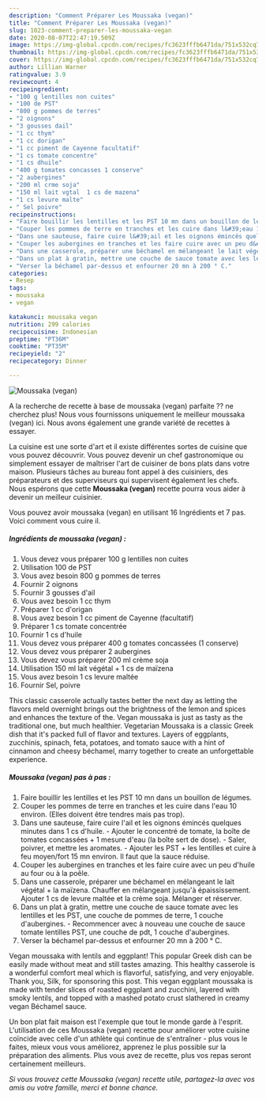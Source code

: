 ```yaml
---
description: "Comment Préparer Les Moussaka (vegan)"
title: "Comment Préparer Les Moussaka (vegan)"
slug: 1023-comment-preparer-les-moussaka-vegan
date: 2020-08-07T22:47:19.509Z
image: https://img-global.cpcdn.com/recipes/fc3623fffb6471da/751x532cq70/moussaka-vegan-photo-principale-de-la-recette.jpg
thumbnail: https://img-global.cpcdn.com/recipes/fc3623fffb6471da/751x532cq70/moussaka-vegan-photo-principale-de-la-recette.jpg
cover: https://img-global.cpcdn.com/recipes/fc3623fffb6471da/751x532cq70/moussaka-vegan-photo-principale-de-la-recette.jpg
author: Lillian Warner
ratingvalue: 3.9
reviewcount: 4
recipeingredient:
- "100 g lentilles non cuites"
- "100 de PST"
- "800 g pommes de terres"
- "2 oignons"
- "3 gousses dail"
- "1 cc thym"
- "1 cc dorigan"
- "1 cc piment de Cayenne facultatif"
- "1 cs tomate concentre"
- "1 cs dhuile"
- "400 g tomates concasses 1 conserve"
- "2 aubergines"
- "200 ml crme soja"
- "150 ml lait vgtal  1 cs de mazena"
- "1 cs levure malte"
- " Sel poivre"
recipeinstructions:
- "Faire bouillir les lentilles et les PST 10 mn dans un bouillon de légumes."
- "Couper les pommes de terre en tranches et les cuire dans l&#39;eau 10 environ. (Elles doivent être tendres mais pas trop)."
- "Dans une sauteuse, faire cuire l&#39;ail et les oignons émincés quelques minutes dans 1 cs d&#39;huile. Ajouter le concentré de tomate, la boîte de tomates concassées + 1 mesure d&#39;eau (la boîte sert de dose). Saler, poivrer, et mettre les aromates. Ajouter les PST + les lentilles et cuire à feu moyen/fort 15 mn environ. Il faut que la sauce réduise."
- "Couper les aubergines en tranches et les faire cuire avec un peu d&#39;huile au four ou à la poêle."
- "Dans une casserole, préparer une béchamel en mélangeant le lait végétal + la maïzena. Chauffer en mélangeant jusqu&#39;à épaississement. Ajouter 1 cs de levure maltée et la crème soja. Mélanger et réserver."
- "Dans un plat à gratin, mettre une couche de sauce tomate avec les lentilles et les PST, une couche de pommes de terre, 1 couche d&#39;aubergines. Recommencer avec à nouveau une couche de sauce tomate lentilles PST, une couche de pdt, 1 couche d&#39;aubergines."
- "Verser la béchamel par-dessus et enfourner 20 mn à 200 ° C."
categories:
- Resep
tags:
- moussaka
- vegan

katakunci: moussaka vegan 
nutrition: 299 calories
recipecuisine: Indonesian
preptime: "PT36M"
cooktime: "PT35M"
recipeyield: "2"
recipecategory: Dinner

---
```



![Moussaka (vegan)](https://img-global.cpcdn.com/recipes/fc3623fffb6471da/751x532cq70/moussaka-vegan-photo-principale-de-la-recette.jpg)

A la recherche de recette à base de moussaka (vegan) parfaite ?? ne cherchez plus! Nous vous fournissons uniquement le meilleur moussaka (vegan) ici. Nous avons également une grande variété de recettes à essayer.

La cuisine est une sorte d'art et il existe différentes sortes de cuisine que vous pouvez découvrir. Vous pouvez devenir un chef gastronomique ou simplement essayer de maîtriser l'art de cuisiner de bons plats dans votre maison. Plusieurs tâches au bureau font appel à des cuisiniers, des préparateurs et des superviseurs qui supervisent également les chefs. Nous espérons que cette <strong> Moussaka (vegan) </strong> recette pourra vous aider à devenir un meilleur cuisinier.

<!--inarticleads1-->

Vous pouvez avoir moussaka (vegan) en utilisant 16 Ingrédients et 7 pas. Voici comment vous cuire il.

##### Ingrédients de moussaka (vegan) :

1. Vous devez vous préparer 100 g lentilles non cuites
1. Utilisation 100 de PST
1. Vous avez besoin 800 g pommes de terres
1. Fournir 2 oignons
1. Fournir 3 gousses d&#39;ail
1. Vous avez besoin 1 cc thym
1. Préparer 1 cc d&#39;origan
1. Vous avez besoin 1 cc piment de Cayenne (facultatif)
1. Préparer 1 cs tomate concentrée
1. Fournir 1 cs d&#39;huile
1. Vous devez vous préparer 400 g tomates concassées (1 conserve)
1. Vous devez vous préparer 2 aubergines
1. Vous devez vous préparer 200 ml crème soja
1. Utilisation 150 ml lait végétal + 1 cs de maïzena
1. Vous avez besoin 1 cs levure maltée
1. Fournir  Sel, poivre


This classic casserole actually tastes better the next day as letting the flavors meld overnight brings out the brightness of the lemon and spices and enhances the texture of the. Vegan moussaka is just as tasty as the traditional one, but much healthier. Vegetarian Moussaka is a classic Greek dish that it&#39;s packed full of flavor and textures. Layers of eggplants, zucchinis, spinach, feta, potatoes, and tomato sauce with a hint of cinnamon and cheesy béchamel, marry together to create an unforgettable experience. 

<!--inarticleads2-->

##### Moussaka (vegan) pas à pas :

1. Faire bouillir les lentilles et les PST 10 mn dans un bouillon de légumes.
1. Couper les pommes de terre en tranches et les cuire dans l&#39;eau 10 environ. (Elles doivent être tendres mais pas trop).
1. Dans une sauteuse, faire cuire l&#39;ail et les oignons émincés quelques minutes dans 1 cs d&#39;huile. - Ajouter le concentré de tomate, la boîte de tomates concassées + 1 mesure d&#39;eau (la boîte sert de dose). - Saler, poivrer, et mettre les aromates. - Ajouter les PST + les lentilles et cuire à feu moyen/fort 15 mn environ. Il faut que la sauce réduise.
1. Couper les aubergines en tranches et les faire cuire avec un peu d&#39;huile au four ou à la poêle.
1. Dans une casserole, préparer une béchamel en mélangeant le lait végétal + la maïzena. Chauffer en mélangeant jusqu&#39;à épaississement. Ajouter 1 cs de levure maltée et la crème soja. Mélanger et réserver.
1. Dans un plat à gratin, mettre une couche de sauce tomate avec les lentilles et les PST, une couche de pommes de terre, 1 couche d&#39;aubergines. - Recommencer avec à nouveau une couche de sauce tomate lentilles PST, une couche de pdt, 1 couche d&#39;aubergines.
1. Verser la béchamel par-dessus et enfourner 20 mn à 200 ° C.


Vegan moussaka with lentils and eggplant! This popular Greek dish can be easily made without meat and still tastes amazing. This healthy casserole is a wonderful comfort meal which is flavorful, satisfying, and very enjoyable. Thank you, Silk, for sponsoring this post. This vegan eggplant moussaka is made with tender slices of roasted eggplant and zucchini, layered with smoky lentils, and topped with a mashed potato crust slathered in creamy vegan Béchamel sauce. 

<!--inarticleads1-->

<p>
Un bon plat fait maison est l'exemple que tout le monde garde à l'esprit. L'utilisation de ces Moussaka (vegan) recette pour améliorer votre cuisine coïncide avec celle d'un athlète qui continue de s'entraîner - plus vous le faites, mieux vous vous améliorez, apprenez le plus possible sur la préparation des aliments. Plus vous avez de recette, plus vos repas seront certainement meilleurs.
</p>

<p>
<i>Si vous trouvez cette Moussaka (vegan) recette utile, partagez-la avec vos amis ou votre famille, merci et bonne chance.</i>
</p>
